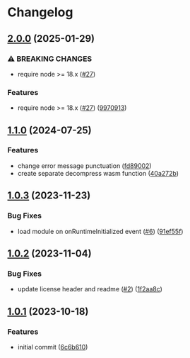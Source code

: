 # Changelog

## [2.0.0](https://github.com/itskyedo/woff2-encoder/compare/v1.1.0...v2.0.0) (2025-01-29)


### ⚠ BREAKING CHANGES

* require node >= 18.x ([#27](https://github.com/itskyedo/woff2-encoder/issues/27))

### Features

* require node &gt;= 18.x ([#27](https://github.com/itskyedo/woff2-encoder/issues/27)) ([9970913](https://github.com/itskyedo/woff2-encoder/commit/99709136e840d8c73d2f68c63ed0a6b95deded40))

## [1.1.0](https://github.com/itskyedo/woff2-encoder/compare/v1.0.3...v1.1.0) (2024-07-25)


### Features

* change error message punctuation ([fd89002](https://github.com/itskyedo/woff2-encoder/commit/fd890029d8060a357d3adbd001db49bde8f30830))
* create separate decompress wasm function ([40a272b](https://github.com/itskyedo/woff2-encoder/commit/40a272b2ec2207483411640a938123ee41652fc3))

## [1.0.3](https://github.com/itskyedo/woff2-encoder/compare/v1.0.2...v1.0.3) (2023-11-23)


### Bug Fixes

* load module on onRuntimeInitialized event ([#6](https://github.com/itskyedo/woff2-encoder/issues/6)) ([91ef55f](https://github.com/itskyedo/woff2-encoder/commit/91ef55f60d0ef09ca5f60dc6ce3160ad47a44115))

## [1.0.2](https://github.com/itskyedo/woff2-encoder/compare/v1.0.1...v1.0.2) (2023-11-04)


### Bug Fixes

* update license header and readme ([#2](https://github.com/itskyedo/woff2-encoder/issues/2)) ([1f2aa8c](https://github.com/itskyedo/woff2-encoder/commit/1f2aa8cffd26a1ba0737d90ecc3d77a9067bd3df))

## [1.0.1](https://github.com/itskyedo/woff2-encoder/compare/v1.0.1...v1.0.1) (2023-10-18)


### Features

* initial commit ([6c6b610](https://github.com/itskyedo/woff2-encoder/commit/6c6b610c5c9cb071e8803676c8f5ed2968fab875))
